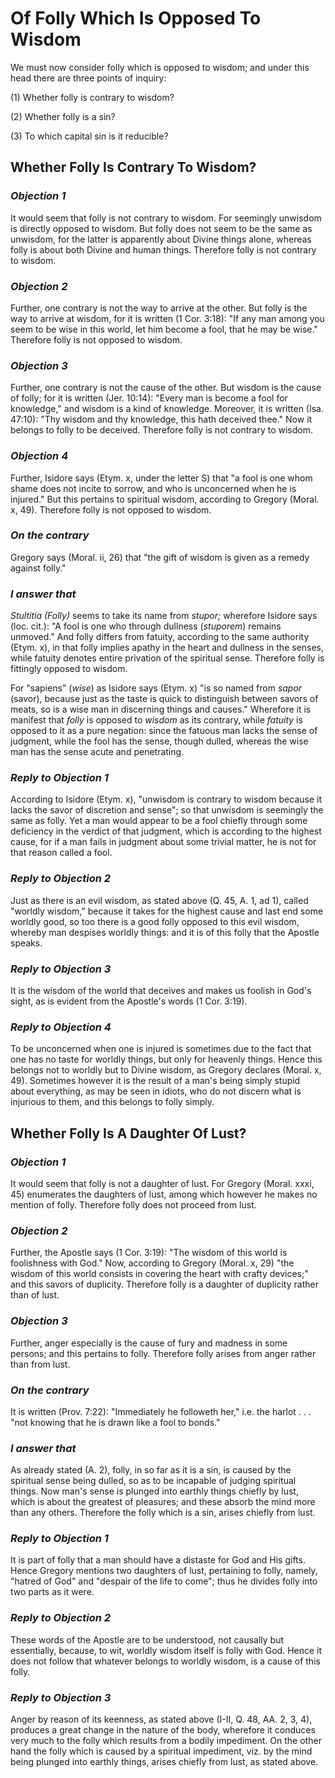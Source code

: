 # Of Folly Which Is Opposed To Wisdom

We must now consider folly which is opposed to wisdom; and under this
head there are three points of inquiry:

(1) Whether folly is contrary to wisdom?

(2) Whether folly is a sin?

(3) To which capital sin is it reducible?


## Whether Folly Is Contrary To Wisdom?

### *Objection 1*
It would seem that folly is not contrary to wisdom. For
seemingly unwisdom is directly opposed to wisdom. But folly does not
seem to be the same as unwisdom, for the latter is apparently about
Divine things alone, whereas folly is about both Divine and human
things. Therefore folly is not contrary to wisdom.

### *Objection 2*
Further, one contrary is not the way to arrive at the other.
But folly is the way to arrive at wisdom, for it is written (1 Cor.
3:18): "If any man among you seem to be wise in this world, let him
become a fool, that he may be wise." Therefore folly is not opposed
to wisdom.

### *Objection 3*
Further, one contrary is not the cause of the other. But
wisdom is the cause of folly; for it is written (Jer. 10:14): "Every
man is become a fool for knowledge," and wisdom is a kind of
knowledge. Moreover, it is written (Isa. 47:10): "Thy wisdom and thy
knowledge, this hath deceived thee." Now it belongs to folly to be
deceived. Therefore folly is not contrary to wisdom.

### *Objection 4*
Further, Isidore says (Etym. x, under the letter S) that "a
fool is one whom shame does not incite to sorrow, and who is
unconcerned when he is injured." But this pertains to spiritual
wisdom, according to Gregory (Moral. x, 49). Therefore folly is not
opposed to wisdom.

### *On the contrary*
Gregory says (Moral. ii, 26) that "the gift of
wisdom is given as a remedy against folly."

### *I answer that*
_Stultitia (Folly)_ seems to take its name from
_stupor;_ wherefore Isidore says (loc. cit.): "A fool is one who
through dullness (_stuporem_) remains unmoved." And folly differs
from fatuity, according to the same authority (Etym. x), in that
folly implies apathy in the heart and dullness in the senses, while
fatuity denotes entire privation of the spiritual sense. Therefore
folly is fittingly opposed to wisdom.

For "sapiens" (_wise_) as Isidore says (Etym. x) "is so named from
_sapor_ (savor), because just as the taste is quick to distinguish
between savors of meats, so is a wise man in discerning things and
causes." Wherefore it is manifest that _folly_ is opposed to _wisdom_
as its contrary, while _fatuity_ is opposed to it as a pure negation:
since the fatuous man lacks the sense of judgment, while the fool has
the sense, though dulled, whereas the wise man has the sense acute
and penetrating.

### *Reply to Objection 1*
According to Isidore (Etym. x), "unwisdom is contrary
to wisdom because it lacks the savor of discretion and sense"; so
that unwisdom is seemingly the same as folly. Yet a man would appear
to be a fool chiefly through some deficiency in the verdict of that
judgment, which is according to the highest cause, for if a man fails
in judgment about some trivial matter, he is not for that reason
called a fool.

### *Reply to Objection 2*
Just as there is an evil wisdom, as stated above (Q.
45, A. 1, ad 1), called "worldly wisdom," because it takes for the
highest cause and last end some worldly good, so too there is a good
folly opposed to this evil wisdom, whereby man despises worldly
things: and it is of this folly that the Apostle speaks.

### *Reply to Objection 3*
It is the wisdom of the world that deceives and makes
us foolish in God's sight, as is evident from the Apostle's words (1
Cor. 3:19).

### *Reply to Objection 4*
To be unconcerned when one is injured is sometimes due
to the fact that one has no taste for worldly things, but only for
heavenly things. Hence this belongs not to worldly but to Divine
wisdom, as Gregory declares (Moral. x, 49). Sometimes however it is
the result of a man's being simply stupid about everything, as may be
seen in idiots, who do not discern what is injurious to them, and
this belongs to folly simply.

## Whether Folly Is A Daughter Of Lust?

### *Objection 1*
It would seem that folly is not a daughter of lust. For
Gregory (Moral. xxxi, 45) enumerates the daughters of lust, among
which however he makes no mention of folly. Therefore folly does not
proceed from lust.

### *Objection 2*
Further, the Apostle says (1 Cor. 3:19): "The wisdom of this
world is foolishness with God." Now, according to Gregory (Moral. x,
29) "the wisdom of this world consists in covering the heart with
crafty devices;" and this savors of duplicity. Therefore folly is a
daughter of duplicity rather than of lust.

### *Objection 3*
Further, anger especially is the cause of fury and madness in
some persons; and this pertains to folly. Therefore folly arises from
anger rather than from lust.

### *On the contrary*
It is written (Prov. 7:22): "Immediately he
followeth her," i.e. the harlot . . . "not knowing that he is drawn
like a fool to bonds."

### *I answer that*
As already stated (A. 2), folly, in so far as it is
a sin, is caused by the spiritual sense being dulled, so as to be
incapable of judging spiritual things. Now man's sense is plunged
into earthly things chiefly by lust, which is about the greatest of
pleasures; and these absorb the mind more than any others. Therefore
the folly which is a sin, arises chiefly from lust.

### *Reply to Objection 1*
It is part of folly that a man should have a distaste
for God and His gifts. Hence Gregory mentions two daughters of lust,
pertaining to folly, namely, "hatred of God" and "despair of the life
to come"; thus he divides folly into two parts as it were.

### *Reply to Objection 2*
These words of the Apostle are to be understood, not
causally but essentially, because, to wit, worldly wisdom itself is
folly with God. Hence it does not follow that whatever belongs to
worldly wisdom, is a cause of this folly.

### *Reply to Objection 3*
Anger by reason of its keenness, as stated above
(I-II, Q. 48, AA. 2, 3, 4), produces a great change in the nature
of the body, wherefore it conduces very much to the folly which
results from a bodily impediment. On the other hand the folly which is
caused by a spiritual impediment, viz. by the mind being plunged into
earthly things, arises chiefly from lust, as stated above.

